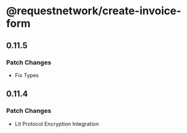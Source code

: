 # @requestnetwork/create-invoice-form

## 0.11.5

### Patch Changes

- Fix Types

## 0.11.4

### Patch Changes

- Lit Protocol Encryption Integration
